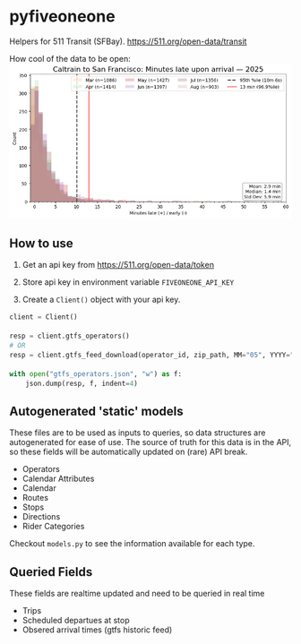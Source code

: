 # pyfiveoneone
Helpers for 511 Transit (SFBay). https://511.org/open-data/transit

How cool of the data to be open:
![2025 Caltrain Express Arrival Delays at 22nd St NB](2025-22nd-nb-arrival-delay-hist.png)


## How to use
1. Get an api key from https://511.org/open-data/token

2. Store api key in environment variable `FIVEONEONE_API_KEY`

3. Create a `Client()` object with your api key.

```python
client = Client()

resp = client.gtfs_operators()
# OR
resp = client.gtfs_feed_download(operator_id, zip_path, MM="05", YYYY="2025")

with open("gtfs_operators.json", "w") as f:
    json.dump(resp, f, indent=4)
```
## Autogenerated 'static' models
These files are to be used as inputs to queries, so data structures are autogenerated for ease of use. The source of truth for this data is in the API, so these fields will be automatically updated on (rare) API break.
* Operators
* Calendar Attributes
* Calendar
* Routes
* Stops
* Directions
* Rider Categories

Checkout `models.py` to see the information available for each type.

## Queried Fields
These fields are realtime updated and need to be queried in real time
* Trips
* Scheduled departues at stop
* Obsered arrival times (gtfs historic feed)